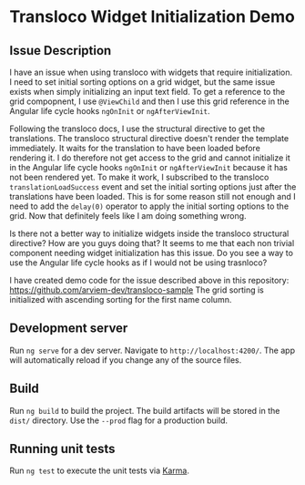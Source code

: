 # Transloco Widget Initialization Demo

## Issue Description

I have an issue when using transloco with widgets that require initialization. I need to set initial sorting options on a grid widget, but the same issue exists when simply initializing an input text field. To get a reference to the grid compopnent, I use `@ViewChild` and then I use this grid reference in the Angular life cycle hooks `ngOnInit` or `ngAfterViewInit`.

Following the transloco docs, I use the structural directive to get the translations. The transloco structural directive doesn't render the template immediately. It waits for the translation to have been loaded before rendering it.
I do therefore not get access to the grid and cannot initialize it in the Angular life cycle hooks `ngOnInit` or `ngAfterViewInit` because it has not been rendered yet.
To make it work, I subscribed to the transloco `translationLoadSuccess` event and set the initial sorting options just after the translations have been loaded. This is for some reason still not enough and I need to add the `delay(0)` operator to apply the initial sorting options to the grid. Now that definitely feels like I am doing something wrong.

Is there not a better way to initialize widgets inside the transloco structural directive? How are you guys doing that? It seems to me that each non trivial component needing widget initialization has this issue. Do you see a way to use the Angular life cycle hooks as if I would not be using trasnloco?

I have created demo code for the issue described above in this repository: https://github.com/arviem-dev/transloco-sample
The grid sorting is initialized with ascending sorting for the first name column.

## Development server

Run `ng serve` for a dev server. Navigate to `http://localhost:4200/`. The app will automatically reload if you change any of the source files.

## Build

Run `ng build` to build the project. The build artifacts will be stored in the `dist/` directory. Use the `--prod` flag for a production build.

## Running unit tests

Run `ng test` to execute the unit tests via [Karma](https://karma-runner.github.io).
